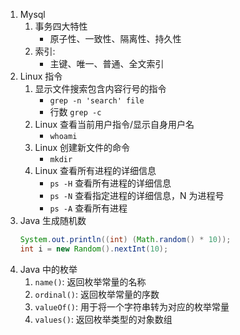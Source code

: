 1. Mysql 
	1. 事务四大特性
		- 原子性、一致性、隔离性、持久性
	2. 索引:
		- 主键、唯一、普通、全文索引
1. Linux 指令
	1. 显示文件搜索包含内容行号的指令
		- `grep -n 'search' file`
		- 行数 `grep -c`
	2. Linux 查看当前用户指令/显示自身用户名
		- `whoami`
	3. Linux 创建新文件的命令
		- `mkdir`
	4. Linux 查看所有进程的详细信息 
		- `ps -H` 查看所有进程的详细信息
		- `ps -N` 查看指定进程的详细信息，N 为进程号
		- `ps -A` 查看所有进程
1. Java 生成随机数
	```java
	System.out.println((int) (Math.random() * 10));
	int i = new Random().nextInt(10);
	```
4. Java 中的枚举
	1. `name()`: 返回枚举常量的名称
	2. `ordinal()`: 返回枚举常量的序数
	3. `valueOf()`: 用于将一个字符串转为对应的枚举常量
	4. `values()`: 返回枚举类型的对象数组